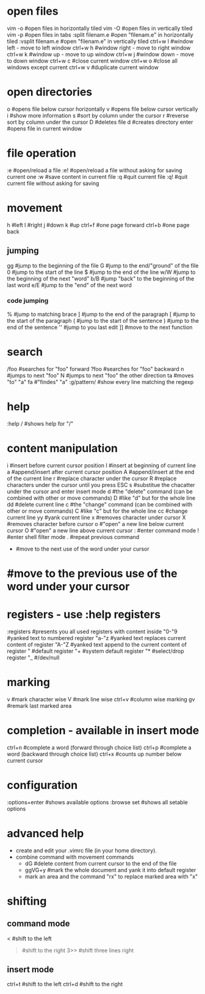 # open files

vim -o #open files in horizontally tiled
vim -O #open files in vertically tiled
vim -p #open files in tabs
:split filenam.e #open "filenam.e" in horizontally tiled
:vsplit filenam.e #open "filenam.e" in vertically tiled
ctrl+w l #window left - move to left window
ctrl+w h #window right - move to right window
ctrl+w k #window up - move to up window
ctrl+w j #window down - move to down window
ctrl+w c #close current window
ctrl+w o #close all windows except current
ctrl+w v #duplicate current window

# open directories

o #opens file below cursor horizontally
v #opens file below cursor vertically
i #show more information
s #sort by column under the cursor
r #reverse sort by column under the cursor
D #deletes file
d #creates directory
enter #opens file in current window

# file operation

:e #open/reload a file
:e! #open/reload a file without asking for saving current one
:w #save content in current file
:q #quit current file
:q! #quit current file without asking for saving

# movement

h #left
l #right
j #down
k #up
ctrl+f #one page forward
ctrl+b #one page back

## jumping

gg #jump to the beginning of the file
G #jump to the end/"ground" of the file
0 #jump to the start of the line
$ #jump to the end of the line
w/W #jump to the beginning of the next "word"
b/B #jump "back" to the beginning of the last word
e/E #jump to the "end" of the next word

### code jumping

% #jump to matching brace
] #jump to the end of the paragraph
[ #jump to the start of the paragraph
( #jump to the start of the sentence
) #jump to the end of the sentence
'' #jump to you last edit
]] #move to the next function

# search

/foo #searches for "foo" forward
?foo #searches for "foo" backward
n #jumps to next "foo"
N #jumps to next "foo" the other direction
ta #moves "to" "a"
fa #"findes" "a"
:g/pattern/ #show every line matching the regexp

# help

:help / #shows help for "/"

# content manipulation

i #insert before current cursor position
I #insert at beginning of current line
a #append/insert after current cursor position
A #append/insert at the end of the current line
r #replace character under the cursor
R #replace characters under the cursor until you press ESC
s #substitue the chacatter under the cursor and enter insert mode
d #the "delete" command (can be combined with other or move commands)
D #like "d" but for the whole line
dd #delete current line
c #the "change" command (can be combined with other or move commands)
C #like "c" but for the whole line
cc #change current line
yy #yank current line
x #removes character under cursor
X #removes character before cursor
o #"open" a new line below current cursor
O #"open" a new line above current cursor
: #enter command mode
! #enter shell filter mode
. #repeat previous command
* #move to the next use of the word under your cursor
# #move to the previous use of the word under your cursor

# registers - use :help registers

:registers #presents you all used registers with content inside
"0-"9 #yanked text to numbered register
"a-"z #yanked text replaces current content of register
"A-"Z #yanked text append to the current content of register
" #default register
"+ #system default register
"\* #select/drop register
"\_ #/dev/null

# marking

v #mark character wise
V #mark line wise
ctrl+v #column wise marking
gv #remark last marked area

# completion - available in insert mode

ctrl+n #complete a word (forward through choice list)
ctrl+p #complete a word (backward through choice list)
ctrl+x #counts up number below current cursor

# configuration

:options+enter #shows available options
:browse set #shows all setable options

# advanced help

* create and edit your .vimrc file (in your home directory).
* combine command with movement commands
    * dG #delete content from current cursor to the end of the file
    * ggVG+y #mark the whole document and yank it into default register
    * mark an area and the command "rx" to replace marked area with "x"

# shifting

## command mode

< #shift to the left
> #shift to the right
3>> #shift three lines right

## insert mode

ctrl+t #shift to the left
ctrl+d #shift to the right

